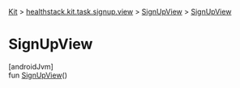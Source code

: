 
[Kit](../../../kit.html) > [healthstack.kit.task.signup.view](../index.html) > [SignUpView](index.html) > [SignUpView](-sign-up-view.html)



# SignUpView



[androidJvm]\
fun [SignUpView](-sign-up-view.html)()




